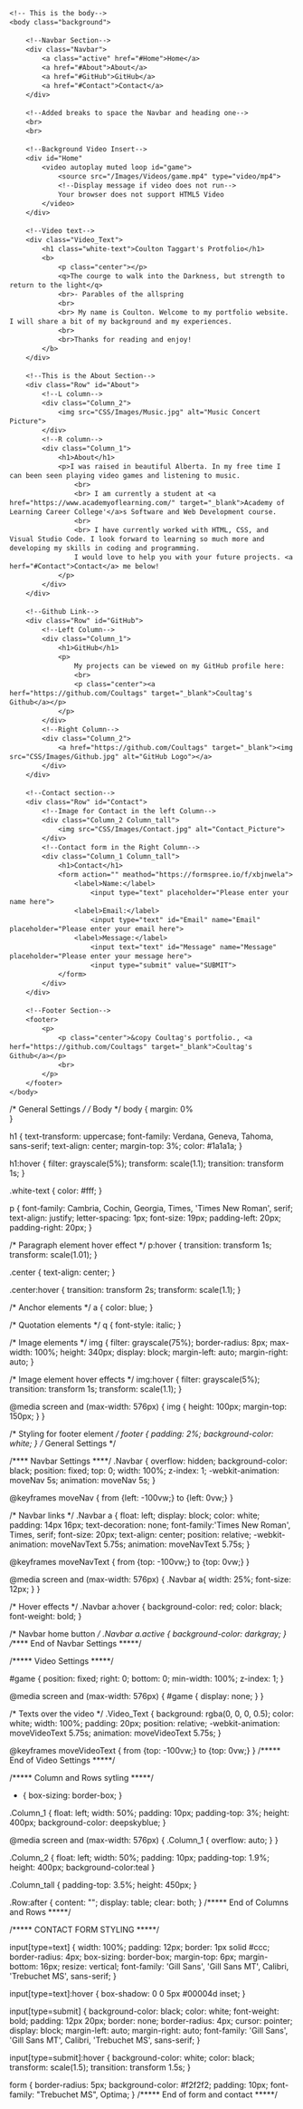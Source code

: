 <html>
    <!-- Head -->
    <head>
        <meta charset="UTF-8">
        <meta name="viewport" content="width=device-width"/>
        <title>Coulton Taggart</title>
        <link rel="stylesheet" type="text/css" href="Portfolio.css">
    </head>

    <!-- This is the body-->
    <body class="background">

        <!--Navbar Section-->
        <div class="Navbar">
            <a class="active" href="#Home">Home</a>
            <a href="#About">About</a>
            <a href="#GitHub">GitHub</a>
            <a href="#Contact">Contact</a>
        </div>

        <!--Added breaks to space the Navbar and heading one-->
        <br>
        <br>

        <!--Background Video Insert-->
        <div id="Home"
            <video autoplay muted loop id="game">
                <source src="/Images/Videos/game.mp4" type="video/mp4">
                <!--Display message if video does not run-->
                Your browser does not support HTML5 Video
            </video>
        </div>

        <!--Video text-->
        <div class="Video_Text">
            <h1 class="white-text">Coulton Taggart's Protfolio</h1>
            <b>
                <p class="center"></p>
                <q>The courge to walk into the Darkness, but strength to return to the light</q>
                <br>- Parables of the allspring
                <br>
                <br> My name is Coulton. Welcome to my portfolio website. I will share a bit of my background and my experiences.
                <br>
                <br>Thanks for reading and enjoy!
            </b>
        </div>    

        <!--This is the About Section-->
        <div class="Row" id="About">
            <!--L column-->
            <div class="Column_2">
                <img src="CSS/Images/Music.jpg" alt="Music Concert Picture">
            </div>
            <!--R column-->
            <div class="Column_1">
                <h1>About</h1>
                <p>I was raised in beautiful Alberta. In my free time I can been seen playing video games and listening to music.
                    <br>
                    <br> I am currently a student at <a href="https://www.academyoflearning.com/" target="_blank">Academy of Learning Career College'</a>s Software and Web Development course.
                    <br>
                    <br> I have currently worked with HTML, CSS, and Visual Studio Code. I look forward to learning so much more and developing my skills in coding and programming. 
                    I would love to help you with your future projects. <a herf="#Contact">Contact</a> me below!
                </p>
            </div>
        </div>

        <!--Github Link-->
        <div class="Row" id="GitHub">
            <!--Left Column-->
            <div class="Column_1">
                <h1>GitHub</h1>
                <p>
                    My projects can be viewed on my GitHub profile here:
                    <br>
                    <p class="center"><a herf="https://github.com/Coultags" target="_blank">Coultag's Github</a></p>
                </p>
            </div>
            <!--Right Column-->
            <div class="Column_2">
                <a href="https://github.com/Coultags" target="_blank"><img src="CSS/Images/Github.jpg" alt="GitHub Logo"></a>
            </div>
        </div>

        <!--Contact section-->
        <div class="Row" id="Contact">
            <!--Image for Contact in the left Column-->
            <div class="Column_2 Column_tall">
                <img src="CSS/Images/Contact.jpg" alt="Contact_Picture">
            </div>
            <!--Contact form in the Right Column-->
            <div class="Column_1 Column_tall">
                <h1>Contact</h1>
                <form action="" meathod="https://formspree.io/f/xbjnwela">
                    <label>Name:</label>
                        <input type="text" placeholder="Please enter your name here">
                    <label>Email:</label>
                        <input type="text" id="Email" name="Email" placeholder="Please enter your email here">
                    <label>Message:</label>
                        <input text="text" id="Message" name="Message" placeholder="Please enter your message here">
                        <input type="submit" value="SUBMIT">
                </form>
            </div>
        </div>

        <!--Footer Section-->
        <footer>
            <p>
                <p class="center">&copy Coultag's portfolio., <a herf="https://github.com/Coultags" target="_blank">Coultag's Github</a></p>
                <br>
            </p>
        </footer>
    </body>
</html>


/* General Settings */
/* Body */
body {
    margin: 0%  
}

h1 {
    text-transform: uppercase; 
    font-family: Verdana, Geneva, Tahoma, sans-serif;
    text-align: center; 
    margin-top: 3%; 
    color: #1a1a1a; 
}


h1:hover {
    filter: grayscale(5%); 
    transform: scale(1.1); 
    transition: transform 1s; 
}


.white-text {
    color: #fff; 
}


p {
    font-family: Cambria, Cochin, Georgia, Times, 'Times New Roman', serif;
    text-align: justify; 
    letter-spacing: 1px; 
    font-size: 19px;
    padding-left: 20px; 
    padding-right: 20px; 
}

/* Paragraph element hover effect */
p:hover {
    transition: transform 1s; 
	transform: scale(1.01); 
}


.center {
    text-align: center; 
}


.center:hover {
    transition: transform 2s; 
    transform: scale(1.1); 
}

/* Anchor elements */
a {
    color: blue; 
}

/* Quotation elements */
q {
    font-style: italic; 
}

/* Image elements */
img {
    filter: grayscale(75%);
    border-radius: 8px; 
    max-width: 100%; 
    height: 340px; 
    display: block; 
    margin-left: auto; 
    margin-right: auto;
}

/* Image element hover effects */
img:hover {
	filter: grayscale(5%);  
    transition: transform 1s; 
	transform: scale(1.1); 
}


@media screen and (max-width: 576px) {
    img {
        height: 100px;
        margin-top: 150px;
    }
}

/* Styling for footer element */
footer {
    padding: 2%; 
    background-color: white;
}
/* General Settings */

/**** Navbar Settings ****/
.Navbar {
    overflow: hidden; 
    background-color: black; 
    position: fixed; 
    top: 0; 
    width: 100%; 
    z-index: 1; 
    -webkit-animation: moveNav 5s; 
    animation: moveNav 5s; 
}

@keyframes moveNav {
    from {left: -100vw;} 
    to {left: 0vw;} 
}

/* Navbar links */
.Navbar a {
    float: left; 
    display: block; 
    color: white; 
    padding: 14px 16px; 
    text-decoration: none; 
    font-family:'Times New Roman', Times, serif; 
    font-size: 20px; 
    text-align: center; 
    position: relative; 
    -webkit-animation: moveNavText 5.75s; 
    animation: moveNavText 5.75s; 
}


@keyframes moveNavText {
    from {top: -100vw;} 
    to {top: 0vw;} 
}


@media screen and (max-width: 576px) {
    .Navbar a{
        width: 25%; 
        font-size: 12px;
    }
}

/* Hover effects */
.Navbar a:hover {
    background-color: red; 
    color: black; 
    font-weight: bold; 
}

/* Navbar home button */
.Navbar a.active { 
    background-color: darkgray;
}
/***** End of Navbar Settings *****/

/***** Video Settings *****/

#game {
    position: fixed; 
    right: 0; 
    bottom: 0; 
    min-width: 100%; 
    z-index: 1; 
}


@media screen and (max-width: 576px) {
    #game {
        display: none;
    }
}

/* Texts over the video */
.Video_Text {
    background: rgba(0, 0, 0, 0.5); 
    color: white; 
    width: 100%;
    padding: 20px; 
    position: relative; 
    -webkit-animation: moveVideoText 5.75s;
    animation: moveVideoText 5.75s;
}


@keyframes moveVideoText {
    from {top: -100vw;} 
    to {top: 0vw;} 
}
/***** End of Video Settings *****/

/***** Column and Rows sytling *****/
* { 
    box-sizing: border-box; 
} 

.Column_1 {
    float: left;
    width: 50%; 
    padding: 10px;
    padding-top: 3%; 
    height: 400px; 
    background-color: deepskyblue; 
}


@media screen and (max-width: 576px) {
    .Column_1 {
        overflow: auto;
    }
}

.Column_2 {
    float: left;
    width: 50%;
    padding: 10px;
    padding-top: 1.9%;
    height: 400px;
    background-color:teal
}


.Column_tall {
    padding-top: 3.5%;
    height: 450px;
}


.Row:after {
	content: ""; 
	display: table; 
	clear: both; 
}
/***** End of Columns and Rows *****/

/***** CONTACT FORM STYLING *****/

input[type=text] {
    width: 100%; 
    padding: 12px; 
    border: 1px solid #ccc; 
    border-radius: 4px; 
    box-sizing: border-box; 
    margin-top: 6px; 
    margin-bottom: 16px; 
    resize: vertical; 
    font-family: 'Gill Sans', 'Gill Sans MT', Calibri, 'Trebuchet MS', sans-serif;
}

input[type=text]:hover {
    box-shadow: 0 0 5px #00004d inset; 
}

input[type=submit] {
    background-color: black; 
    color: white; 
    font-weight: bold; 
    padding: 12px 20px;
    border: none; 
    border-radius: 4px; 
    cursor: pointer; 
    display: block; 
    margin-left: auto; 
    margin-right: auto;
    font-family: 'Gill Sans', 'Gill Sans MT', Calibri, 'Trebuchet MS', sans-serif;
}

input[type=submit]:hover {
    background-color: white; 
    color: black; 
    transform: scale(1.5); 
    transition: transform 1.5s; 
}

form {
    border-radius: 5px; 
    background-color: #f2f2f2; 
    padding: 10px; 
    font-family: "Trebuchet MS", Optima;
}
/***** End of form and contact *****/
